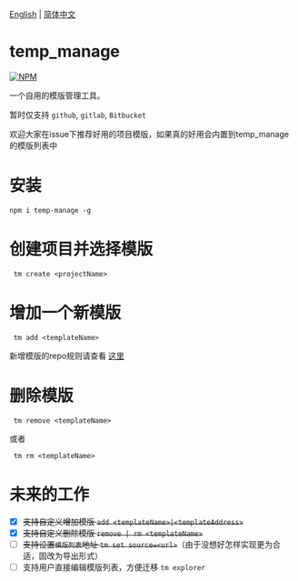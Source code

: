 
<p>
  <a href="https://github.com/wegi8/temp_manage/blob/main/README.md">English</a> | 
  <a href="https://github.com/wegi8/temp_manage/blob/main/README.zh.md">简体中文</a>
</p>

# temp_manage

[![NPM](https://nodei.co/npm/temp-manage.png?downloads=true&downloadRank=true&stars=true)](https://nodei.co/npm/temp-manage/)

一个自用的模版管理工具。

暂时仅支持 `github`, `gitlab`, `Bitbucket`

欢迎大家在issue下推荐好用的项目模版，如果真的好用会内置到temp_manage的模版列表中

# 安装

```shell
npm i temp-manage -g
```

# 创建项目并选择模版

```shell
 tm create <projectName>
```

# 增加一个新模版

```shell
 tm add <templateName>
```

新增模版的repo规则请查看 [这里](https://www.npmjs.com/package/download-git-repo)

# 删除模版

```shell
 tm remove <templateName>
```

或者

```shell
 tm rm <templateName>
```

# 未来的工作

- [x] ~~支持自定义增加模版 `add <templateName>|<templateAddress>`~~
- [x] ~~支持自定义删除模版 `remove | rm <templateName>`~~
- [ ] ~~支持设置`模版列表`地址 `tm set source=<url>`~~（由于没想好怎样实现更为合适，固改为导出形式）
- [ ] 支持用户直接编辑模版列表，方便迁移 `tm explorer`

